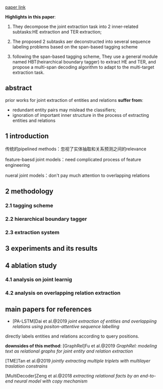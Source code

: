 [paper link](https://arxiv.org/abs/1909.04273)

**Highlights in this paper**:

1. They decompose the joint extraction task into 2 inner-related subtasks:HE extraction and TER extraction;

2. The proposed 2 subtasks aer deconstructed into several sequence labeling problems based on the span-based tagging scheme

3. following the span-based tagging scheme, They use a general module named HBT(heirarchical boundary tagger) to extract HE and TER, and propose
a multi-span decoding algorithm to adapt to the multi-target extraction task.

## abstract
prior works for joint extraction of entities and relations **suffer from**:
+ redundant entity pairs may mislead the classifiers;
+ ignoration of important inner structure in the process of extracting entities and relations
## 1 introduction
传统的pipelined methods：忽视了实体抽取和关系预测之间的relevance

feature-baesd joint models：need complicated process of feature engineering

nueral joint models：don't pay much attention to overlapping relations

## 2 methodology
### 2.1 tagging scheme
### 2.2 hierarchical boundary tagger
### 2.3 extraction system
## 3 experiments and its results
## 4 ablation study
### 4.1 analysis on joint learnig
### 4.2 analysis on overlapping relation extraction

## main papers for references
+ \[PA-LSTM]Dai et al.@2019  *joint extraction of entities and overlappiing relations using positon-attentive sequence labelling*

directly labels entities and relations according to query positions.

**downsides of this method**:
\[GraphRel]Fu et al.@2019  *GraphRel: modeling text as relational graphs for joint entity and relation extraction*

\[TME]Tan et al.@2019  *jointly extracting multiple triplets with multilayer traslation constrains*

\[MultiDecoder]Zeng et al.@2018  *extracting relational facts by an end-to-end neural model with copy mechanism*
